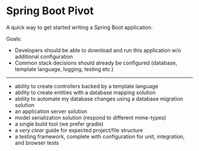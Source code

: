 # Spring Boot Pivot

A quick way to get started writing a Spring Boot application.

Goals: 

- Developers should be able to download and run this application w/o additional configuration
- Common stack decisions should already be configured (database, template language, logging, testing etc.)

---

- ability to create controllers backed by a template language
- ability to create entities with a database mapping solution
- ability to automate my database changes using a database migration solution
- an application server solution
- model serialization solution (respond to different mime-types)
- a single build tool (we prefer gradle)
- a *very clear* guide for expected project/file structure
- a testing framework, complete with configuration for unit, integration, and browser tests
